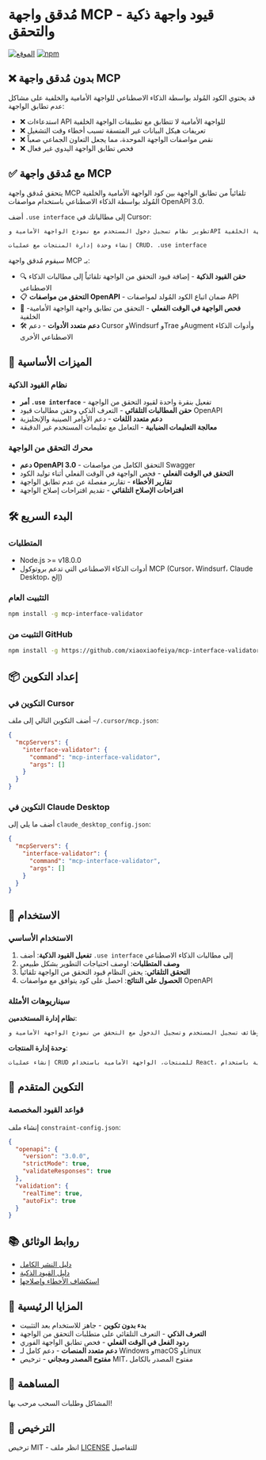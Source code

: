 # مُدقق واجهة MCP - قيود واجهة ذكية والتحقق

[![الموقع](https://img.shields.io/badge/GitHub-mcp--interface--validator-blue)](https://github.com/xiaoxiaofeiya/mcp-interface-validator)
[![npm](https://img.shields.io/badge/npm-install%20-g-red)](https://www.npmjs.com/package/mcp-interface-validator)

## ❌ بدون مُدقق واجهة MCP

قد يحتوي الكود المُولد بواسطة الذكاء الاصطناعي للواجهة الأمامية والخلفية على مشاكل عدم تطابق الواجهة:

- ❌ استدعاءات API للواجهة الأمامية لا تتطابق مع تطبيقات الواجهة الخلفية
- ❌ تعريفات هيكل البيانات غير المتسقة تسبب أخطاء وقت التشغيل
- ❌ نقص مواصفات الواجهة الموحدة، مما يجعل التعاون الجماعي صعباً
- ❌ فحص تطابق الواجهة اليدوي غير فعال

## ✅ مع مُدقق واجهة MCP

يتحقق مُدقق واجهة MCP تلقائياً من تطابق الواجهة بين كود الواجهة الأمامية والخلفية المُولد بواسطة الذكاء الاصطناعي باستخدام مواصفات OpenAPI 3.0.

أضف `.use interface` إلى مطالباتك في Cursor:

```txt
تطوير نظام تسجيل دخول المستخدم مع نموذج الواجهة الأمامية وAPI الواجهة الخلفية. .use interface
```

```txt
إنشاء وحدة إدارة المنتجات مع عمليات CRUD. .use interface
```

سيقوم مُدقق واجهة MCP بـ:
- 🔍 **حقن القيود الذكية** - إضافة قيود التحقق من الواجهة تلقائياً إلى مطالبات الذكاء الاصطناعي
- 📋 **التحقق من مواصفات OpenAPI** - ضمان اتباع الكود المُولد لمواصفات API
- 🔄 **فحص الواجهة في الوقت الفعلي** - التحقق من تطابق واجهة الواجهة الأمامية-الخلفية
- 🛠️ **دعم متعدد الأدوات** - دعم Cursor وWindsurf وTrae وAugment وأدوات الذكاء الاصطناعي الأخرى

## 🚀 الميزات الأساسية

### نظام القيود الذكية
- **أمر `.use interface`** - تفعيل بنقرة واحدة لقيود التحقق من الواجهة
- **حقن المطالبات التلقائي** - التعرف الذكي وحقن مطالبات قيود OpenAPI
- **دعم متعدد اللغات** - دعم الأوامر الصينية والإنجليزية
- **معالجة التعليمات الضبابية** - التعامل مع تعليمات المستخدم غير الدقيقة

### محرك التحقق من الواجهة
- **دعم OpenAPI 3.0** - التحقق الكامل من مواصفات Swagger
- **التحقق في الوقت الفعلي** - فحص الواجهة في الوقت الفعلي أثناء توليد الكود
- **تقارير الأخطاء** - تقارير مفصلة عن عدم تطابق الواجهة
- **اقتراحات الإصلاح التلقائي** - تقديم اقتراحات إصلاح الواجهة

## 🛠️ البدء السريع

### المتطلبات
- Node.js >= v18.0.0
- أدوات الذكاء الاصطناعي التي تدعم بروتوكول MCP (Cursor، Windsurf، Claude Desktop، إلخ)

### التثبيت العام

```bash
npm install -g mcp-interface-validator
```

### التثبيت من GitHub

```bash
npm install -g https://github.com/xiaoxiaofeiya/mcp-interface-validator.git
```

## 📦 إعداد التكوين

### التكوين في Cursor

أضف التكوين التالي إلى ملف `~/.cursor/mcp.json`:

```json
{
  "mcpServers": {
    "interface-validator": {
      "command": "mcp-interface-validator",
      "args": []
    }
  }
}
```

### التكوين في Claude Desktop

أضف ما يلي إلى `claude_desktop_config.json`:

```json
{
  "mcpServers": {
    "interface-validator": {
      "command": "mcp-interface-validator",
      "args": []
    }
  }
}
```

## 🎯 الاستخدام

### الاستخدام الأساسي

1. **تفعيل القيود الذكية**: أضف `.use interface` إلى مطالبات الذكاء الاصطناعي
2. **وصف المتطلبات**: اوصف احتياجات التطوير بشكل طبيعي
3. **التحقق التلقائي**: يحقن النظام قيود التحقق من الواجهة تلقائياً
4. **الحصول على النتائج**: احصل على كود يتوافق مع مواصفات OpenAPI

### سيناريوهات الأمثلة

**نظام إدارة المستخدمين**:
```txt
تطوير وظائف تسجيل المستخدم وتسجيل الدخول مع التحقق من نموذج الواجهة الأمامية وAPI الواجهة الخلفية. .use interface
```

**وحدة إدارة المنتجات**:
```txt
إنشاء عمليات CRUD للمنتجات، الواجهة الأمامية باستخدام React، الواجهة الخلفية باستخدام Express. .use interface
```

## 🔧 التكوين المتقدم

### قواعد القيود المخصصة

إنشاء ملف `constraint-config.json`:

```json
{
  "openapi": {
    "version": "3.0.0",
    "strictMode": true,
    "validateResponses": true
  },
  "validation": {
    "realTime": true,
    "autoFix": true
  }
}
```

## 📚 روابط الوثائق

- [دليل النشر الكامل](./COMPLETE-DEPLOYMENT-GUIDE.md)
- [دليل القيود الذكية](./INTELLIGENT-VALIDATION-GUIDE.md)
- [استكشاف الأخطاء وإصلاحها](./TROUBLESHOOTING.md)

## 🌟 المزايا الرئيسية

- **بدء بدون تكوين** - جاهز للاستخدام بعد التثبيت
- **التعرف الذكي** - التعرف التلقائي على متطلبات التحقق من الواجهة
- **ردود الفعل في الوقت الفعلي** - فحص تطابق الواجهة الفوري
- **دعم متعدد المنصات** - دعم كامل لـ Windows وmacOS وLinux
- **مفتوح المصدر ومجاني** - ترخيص MIT، مفتوح المصدر بالكامل

## 🤝 المساهمة

المشاكل وطلبات السحب مرحب بها!

## 📄 الترخيص

ترخيص MIT - انظر ملف [LICENSE](../LICENSE) للتفاصيل
